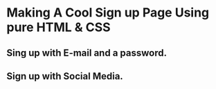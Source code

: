 # Making A Cool Sign up Page Using pure HTML & CSS

## Sing up with E-mail and a password.
## Sign up with Social Media.